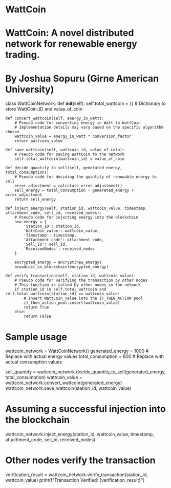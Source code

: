 # WattCoin
# WattCoin: A novel distributed network for renewable energy trading.
# By Joshua Sopuru (Girne American University)
class WattCoinNetwork:
    def __init__(self):
        self.total_wattcoin = {}  # Dictionary to store WattCoin_ID and value_of_coin

    def convert_wattcoin(self, energy_in_watt):
        # Pseudo code for converting energy in Watt to WattCoin
        # Implementation details may vary based on the specific algorithm chosen
        wattcoin_value = energy_in_watt * conversion_factor
        return wattcoin_value

    def save_wattcoin(self, wattcoin_id, value_of_coin):
        # Pseudo code for saving WattCoin to the network
        self.total_wattcoin[wattcoin_id] = value_of_coin

    def decide_quantity_to_sell(self, generated_energy, total_consumption):
        # Pseudo code for deciding the quantity of renewable energy to sell
        error_adjustment = calculate_error_adjustment()
        sell_energy = total_consumption - generated_energy + error_adjustment
        return sell_energy

    def inject_energy(self, station_id, wattcoin_value, timestamp, attachment_code, sell_id, received_nodes):
        # Pseudo code for injecting energy into the blockchain
        new_energy = {
            'Station_ID': station_id,
            'WattCoin_value': wattcoin_value,
            'Timestamp': timestamp,
            'Attachment_code': attachment_code,
            'Sell_ID': sell_id,
            'ReceivedNodes': received_nodes
        }

        encrypted_energy = encrypt(new_energy)
        broadcast_on_blockchain(encrypted_energy)

    def verify_transaction(self, station_id, wattcoin_value):
        # Pseudo code for verifying the transaction by other nodes
        # This function is called by other nodes in the network
        if station_id in self.total_wattcoin and self.total_wattcoin[station_id] == wattcoin_value:
            # Insert WattCoin_value into the IF_THEN_ACTION pool
            if_then_action_pool.insert(wattcoin_value)
            return True
        else:
            return False

# Sample usage
wattcoin_network = WattCoinNetwork()
generated_energy = 1000  # Replace with actual energy values
total_consumption = 800  # Replace with actual consumption values

sell_quantity = wattcoin_network.decide_quantity_to_sell(generated_energy, total_consumption)
wattcoin_value = wattcoin_network.convert_wattcoin(generated_energy)
wattcoin_network.save_wattcoin(station_id, wattcoin_value)

# Assuming a successful injection into the blockchain
wattcoin_network.inject_energy(station_id, wattcoin_value, timestamp, attachment_code, sell_id, received_nodes)

# Other nodes verify the transaction
verification_result = wattcoin_network.verify_transaction(station_id, wattcoin_value)
print(f"Transaction Verified: {verification_result}")
